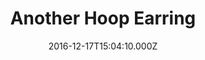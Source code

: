 ---
templateKey: product-item
title: Another Hoop Earring
date: 2016-12-17T15:04:10.000Z
price: 18.95
style:
    - hoop
color:
    - copper
    - blue
---